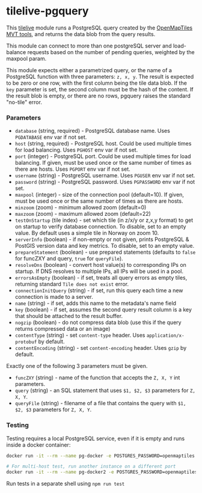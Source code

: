 # tilelive-pgquery

This [tilelive](https://github.com/mapbox/tilelive#readme) module runs a PostgreSQL query created by the
 [OpenMapTiles MVT tools](https://github.com/openmaptiles/openmaptiles-tools#generate-sql-code-to-create-mvt-tiles-directly-by-postgis),
 and returns the data blob from the query results.

This module can connect to more than one postgreSQL server and load-balance requests based on the number of pending queries, weighted by the maxpool param.

This module expects either a parametrized query, or the name of a PostgreSQL function with three parameters: `z, x, y`. The result is expected to be zero or one row,
with the first column being the tile data blob. If the `key` parameter is set, the second column must be the hash of the content. If the result blob is empty,
or there are no rows, pgquery raises the standard "no-tile" error. 

### Parameters

* `database` (string, required) - PostgreSQL database name. Uses `PGDATABASE` env var if not set.
* `host` (string, required) - PostgreSQL host. Could be used multiple times for load balancing.  Uses `PGHOST` env var if not set.
* `port` (integer) - PostgreSQL port. Could be used multiple times for load balancing. If given, must be used once or the same number of times as there are hosts.  Uses `PGPORT` env var if not set.
* `username` (string) - PostgreSQL username. Uses `PGUSER` env var if not set.
* `password` (string) - PostgreSQL password. Uses `PGPASSWORD` env var if not set.
* `maxpool` (integer) - size of the connection pool (default=10). If given, must be used once or the same number of times as there are hosts.
* `minzoom` (zoom) - minimum allowed zoom (default=0)
* `maxzoom` (zoom) - maximum allowed zoom (default=22)
* `testOnStartup` (tile index) - set which tile (in z/x/y or z,x,y format) to get on startup to verify database connection.  To disable, set to an empty value. By default uses a simple tile in Norway on zoom 10.
* `serverInfo` (boolean) - if non-empty or not given, prints PostgreSQL & PostGIS version data and key metrics. To disable, set to an empty value.
* `prepareStatement` (boolean) - use prepared statements (defaults to `false` for funcZXY and query, `true` for `queryFile`).
* `resolveDns` (boolean) - convert host value(s) to corresponding IPs on startup. If DNS resolves to multiple IPs, all IPs will be used in a pool.
* `errorsAsEmpty` (boolean) - if set, treats all query errors as empty tiles, returning standard `Tile does not exist` error. 
* `connectionInitQuery` (string) - if set, run this query each time a new connection is made to a server.
* `name` (string) - if set, adds this name to the metadata's name field
* `key` (boolean) - if set, assumes the second query result column is a key that should be attached to the result buffer.
* `nogzip` (boolean) - do not compress data blob (use this if the query returns compressed data or an image) 
* `contentType` (string) - set `content-type` header. Uses `application/x-protobuf` by default.
* `contentEncoding` (string) - set `content-encoding` header. Uses `gzip` by default.

Exactly one of the following 3 parameters must be given.
* `funcZXY` (string) - name of the function that accepts the `Z, X, Y` int parameters.
* `query` (string) - an SQL statement that uses `$1, $2, $3` parameters for `Z, X, Y`.
* `queryFile` (string) - filename of a file that contains the query with `$1, $2, $3` parameters for `Z, X, Y`.

### Testing
Testing requires a local PostgreSQL service, even if it is empty and runs inside a docker container:

```bash
docker run -it --rm --name pg-docker -e POSTGRES_PASSWORD=openmaptiles -e POSTGRES_USER=openmaptiles -e POSTGRES_DB=openmaptiles -p 5432:5432 postgres

# For multi-host test, run another instance on a different port
docker run -it --rm --name pg-docker2 -e POSTGRES_PASSWORD=openmaptiles -e POSTGRES_USER=openmaptiles -e POSTGRES_DB=openmaptiles -p 5433:5432 postgres
```

Run tests in a separate shell using `npm run test`
